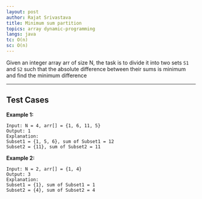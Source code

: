 ```yaml
---
layout: post
author: Rajat Srivastava
title: Minimum sum partition
topics: array dynamic-programming
langs: java
tc: O(n)
sc: O(n)
---
```


Given an integer array arr of size N, 
the task is to divide it into two sets `S1` and `S2` such that the absolute difference between their sums is minimum and find the minimum difference

---

## Test Cases

**Example 1:** 
```
Input: N = 4, arr[] = {1, 6, 11, 5} 
Output: 1
Explanation: 
Subset1 = {1, 5, 6}, sum of Subset1 = 12 
Subset2 = {11}, sum of Subset2 = 11   
```

**Example 2:** 
```
Input: N = 2, arr[] = {1, 4}
Output: 3
Explanation: 
Subset1 = {1}, sum of Subset1 = 1
Subset2 = {4}, sum of Subset2 = 4
```